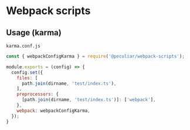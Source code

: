 # Webpack scripts

## Usage (karma)

`karma.conf.js`
```js
const { webpackConfigKarma } = require('@peculiar/webpack-scripts');

module.exports = (config) => {
  config.set({
    files: [
      path.join(dirname, 'test/index.ts'),
    ],
    preprocessors: {
      [path.join(dirname, 'test/index.ts')]: ['webpack'],
    },
    webpack: webpackConfigKarma,
  });
}
```
